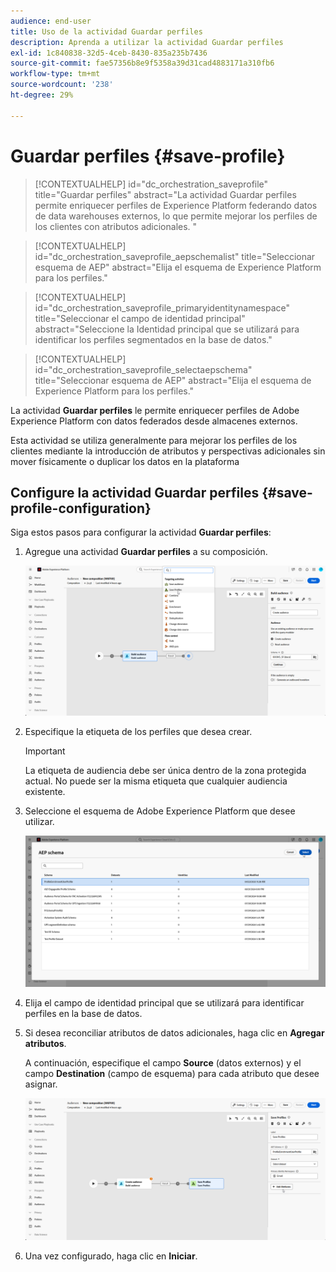 ```yaml
---
audience: end-user
title: Uso de la actividad Guardar perfiles
description: Aprenda a utilizar la actividad Guardar perfiles
exl-id: 1c840838-32d5-4ceb-8430-835a235b7436
source-git-commit: fae57356b8e9f5358a39d31cad4883171a310fb6
workflow-type: tm+mt
source-wordcount: '238'
ht-degree: 29%

---
```


# Guardar perfiles {#save-profile}

>[!CONTEXTUALHELP]
>id="dc_orchestration_saveprofile"
>title="Guardar perfiles"
>abstract="La actividad Guardar perfiles permite enriquecer perfiles de Experience Platform federando datos de data warehouses externos, lo que permite mejorar los perfiles de los clientes con atributos adicionales. "

>[!CONTEXTUALHELP]
>id="dc_orchestration_saveprofile_aepschemalist"
>title="Seleccionar esquema de AEP"
>abstract="Elija el esquema de Experience Platform para los perfiles."

>[!CONTEXTUALHELP]
>id="dc_orchestration_saveprofile_primaryidentitynamespace"
>title="Seleccionar el campo de identidad principal"
>abstract="Seleccione la Identidad principal que se utilizará para identificar los perfiles segmentados en la base de datos."

>[!CONTEXTUALHELP]
>id="dc_orchestration_saveprofile_selectaepschema"
>title="Seleccionar esquema de AEP"
>abstract="Elija el esquema de Experience Platform para los perfiles."

La actividad **Guardar perfiles** le permite enriquecer perfiles de Adobe Experience Platform con datos federados desde almacenes externos.

Esta actividad se utiliza generalmente para mejorar los perfiles de los clientes mediante la introducción de atributos y perspectivas adicionales sin mover físicamente o duplicar los datos en la plataforma

## Configure la actividad Guardar perfiles {#save-profile-configuration}

Siga estos pasos para configurar la actividad **Guardar perfiles**:

1. Agregue una actividad **Guardar perfiles** a su composición.

   ![](../assets/save-profile.png)

1. Especifique la etiqueta de los perfiles que desea crear.

   >[!IMPORTANT]
   >
   >La etiqueta de audiencia debe ser única dentro de la zona protegida actual. No puede ser la misma etiqueta que cualquier audiencia existente.

1. Seleccione el esquema de Adobe Experience Platform que desee utilizar.

   ![](../assets/save-profile-2.png)

1. Elija el campo de identidad principal que se utilizará para identificar perfiles en la base de datos.

1. Si desea reconciliar atributos de datos adicionales, haga clic en **Agregar atributos**.

   A continuación, especifique el campo **Source** (datos externos) y el campo **Destination** (campo de esquema) para cada atributo que desee asignar.

   ![](../assets/save-profile-3.png)

1. Una vez configurado, haga clic en **Iniciar**.
